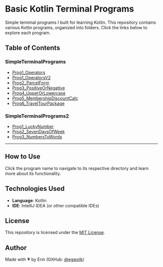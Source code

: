 # Basic Kotlin Terminal Programs

Simple terminal programs I built for learning Kotlin. This repository contains various Kotlin programs, organized into folders. Click the links below to explore each program.

## Table of Contents
### SimpleTerminalPrograms
- [Prog1_Operators](SimpleTerminalPrograms/Prog1_Operators/README.md)
- [Prog1_OperatorsV2](SimpleTerminalPrograms/Prog1_OperatorsV2/README.md)
- [Prog2_ParcelForm](SimpleTerminalPrograms/Prog2_ParcelForm/README.md)
- [Prog3_PositiveOrNegative](SimpleTerminalPrograms/Prog3_PositiveOrNegative/README.md)
- [Prog4_UpperOrLowercase](SimpleTerminalPrograms/Prog4_UpperOrLowercase/README.md)
- [Prog5_MembershipDiscountCalc](SimpleTerminalPrograms/Prog5_MembershipDiscountCalc/README.md)
- [Prog6_TravelTourPackage](SimpleTerminalPrograms/Prog6_TravelTourPackage/README.md)

### SimpleTerminalPrograms2
- [Prog1_LuckyNumber](SimpleTerminalPrograms2/Prog1_LuckyNumber/README.md)
- [Prog2_SevenDaysOfWeek](SimpleTerminalPrograms2/Prog2_SevenDaysOfWeek/README.md)
- [Prog3_NumbersToWords](SimpleTerminalPrograms2/Prog3_NumbersToWords/README.md)

---

## How to Use
Click the program name to navigate to its respective directory and learn more about its functionality.

## **Technologies Used**
- **Language**: Kotlin
- **IDE**: IntelliJ IDEA (or other compatible IDEs)
  
## License
This repository is licensed under the [MIT License](LICENSE).

## **Author**
Made with 💗 by Erin (GitHub: [@egwolk](https://github.com/ewgolk)) 
